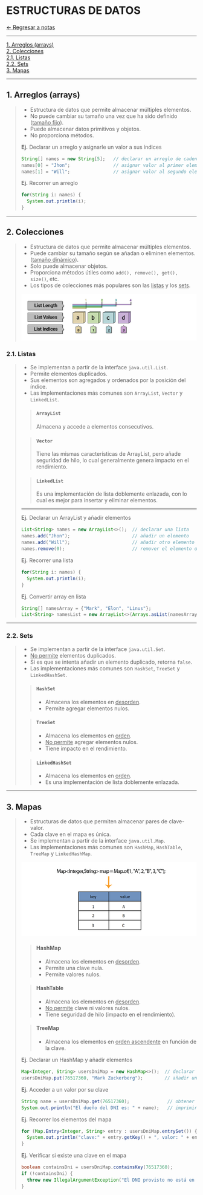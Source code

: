 # ESTRUCTURAS DE DATOS

[← Regresar a notas](../../README.md) <br>

---

[1. Arreglos (arrays)](#1-arreglos-arrays) <br>
[2. Colecciones](#2-colecciones) <br>
[2.1. Listas](#21-listas) <br>
[2.2. Sets](#22-sets) <br>
[3. Mapas](#3-mapas) <br>

---

## 1. Arreglos (arrays)
> - Estructura de datos que permite almacenar múltiples elementos. 
> - No puede cambiar su tamaño una vez que ha sido definido (<u>tamaño fijo</u>).
> - Puede almacenar datos primitivos y objetos.
> - No proporciona métodos.
> 
> **Ej.** Declarar un arreglo y asignarle un valor a sus índices
> ```java
> String[] names = new String[5];   // declarar un arreglo de cadenas con 5 elementos
> names[0] = "Jhon";                // asignar valor al primer elemento
> names[1] = "Will";                // asignar valor al segundo elemento
> ```
>
> **Ej.** Recorrer un arreglo
> ```java
> for(String i: names) {
>   System.out.println(i);
> }
> ```

---

## 2. Colecciones
> - Estructura de datos que permite almacenar múltiples elementos.
> - Puede cambiar su tamaño según se añadan o eliminen elementos. (<u>tamaño dinámico</u>).
> - Solo puede almacenar objetos.
> - Proporciona métodos útiles como `add(), remove(), get(), size()`, etc.
> - Los tipos de colecciones más populares son las <u>listas</u> y los <u>sets</u>.
> 
> ![Collections](resources/arrays.jpg)

### 2.1. Listas
> - Se implementan a partir de la interface `java.util.List`.
> - Permite elementos duplicados.
> - Sus elementos son agregados y ordenados por la posición del índice.
> - Las implementaciones más comunes son `ArrayList`, `Vector` y `LinkedList`.
> 
> > #### `ArrayList`
> > Almacena y accede a elementos consecutivos.
> 
> > #### `Vector`
> > Tiene las mismas características de ArrayList, pero añade seguridad de hilo, lo cual generalmente genera impacto en el rendimiento.
>
> > #### `LinkedList`
> > Es una implementación de lista doblemente enlazada, con lo cual es mejor para insertar y eliminar elementos.
>
> ---
> 
> **Ej.** Declarar un ArrayList y añadir elementos
> ```java
> List<String> names = new ArrayList<>();  // declarar una lista
> names.add("Jhon");                       // añadir un elemento
> names.add("Will");                       // añadir otro elemento
> names.remove(0);                         // remover el elemento de la pisición 0
> ```
>
> **Ej.** Recorrer una lista
> ```java
> for(String i: names) {
>   System.out.println(i);
> }
> ```
> **Ej.** Convertir array en lista
> ```java
> String[] namesArray = {"Mark", "Elon", "Linus"};
> List<String> namesList = new ArrayList<>(Arrays.asList(namesArray));
> ```

---

### 2.2. Sets
> - Se implementan a partir de la interface `java.util.Set`.
> - <u>No permite</u> elementos duplicados.
> - Si es que se intenta añadir un elemento duplicado, retorna `false`.
> - Las implementaciones más comunes son `HashSet`, `TreeSet` y `LinkedHashSet`.
>
> > #### `HashSet`
> > - Almacena los elementos en <u>desorden</u>.
> > - Permite agregar elementos nulos.
>
> > #### `TreeSet`
> > - Almacena los elementos en <u>orden</u>.
> > - <u>No permite</u> agregar elementos nulos.
> > - Tiene impacto en el rendimiento.
>
> > #### `LinkedHashSet`
> > - Almacena los elementos en <u>orden</u>.
> > - Es una implementación de lista doblemente enlazada.

---

## 3. Mapas
> - Estructuras de datos que permiten almacenar pares de clave-valor. 
> - Cada clave en el mapa es única.
> - Se implementan a partir de la interface `java.util.Map`.
> - Las implementaciones más comunes son `HashMap`, `HashTable`, `TreeMap` y `LinkedHashMap`.
>
> ![Maps](resources/maps.png)
>
> > #### HashMap
> > - Almacena los elementos en <u>desorden</u>.
> > - Permite una clave nula.
> > - Permite valores nulos.
>
> > #### HashTable
> > - Almacena los elementos en <u>desorden</u>.
> > - <u>No permite</u> clave ni valores nulos.
> > - Tiene seguridad de hilo (impacto en el rendimiento).
>
> > #### TreeMap
> > - Almacena los elementos en <u>orden ascendente</u> en función de la clave.
>
> **Ej.** Declarar un HashMap y añadir elementos
> ```java
> Map<Integer, String> usersDniMap = new HashMap<>();  // declarar un HashMap
> usersDniMap.put(76517360, "Mark Zuckerberg");        // añadir un par clave-valor
> ```
> 
> **Ej.** Acceder a un valor por su clave
> ```java
> String name = usersDniMap.get(76517360);              // obtener el valor asociado con la clave 76517360
> System.out.println("El dueño del DNI es: " + name);   // imprimir el nombre asociado al DNI
> ```
>
> **Ej.** Recorrer los elementos del mapa
> ```java
> for (Map.Entry<Integer, String> entry : usersDniMap.entrySet()) {
>   System.out.println("clave:" + entry.getKey() + ", valor: " + entry.getValue());
> }
> ```
> 
> **Ej.** Verificar si existe una clave en el mapa
> ```java
> boolean containsDni = usersDniMap.containsKey(76517360);
> if (!containsDni) {
>   throw new IllegalArgumentException("El DNI provisto no está en el mapa");
> }
> ```
